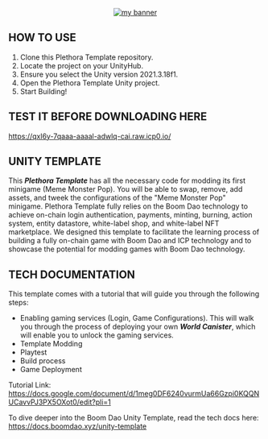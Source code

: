 <p align="center">
  <a href="logo" target="_blank" rel="noreferrer"><img src="https://github.com/BoomDAO/game-launcher/assets/29381374/875537bb-f9d4-4594-84e0-a7375ce46213" alt="my banner"></a>
</p>

## HOW TO USE
1. Clone this Plethora Template repository.
2. Locate the project on your UnityHub.
3. Ensure you select the Unity version 2021.3.18f1.
4. Open the Plethora Template Unity project.
5. Start Building!

## TEST IT BEFORE DOWNLOADING HERE
https://qxl6y-7qaaa-aaaal-adwlq-cai.raw.icp0.io/

## UNITY TEMPLATE

This ***Plethora Template*** has all the necessary code for modding its first minigame (Meme Monster Pop). You will be able to swap, remove, add assets, and tweek the configurations of the "Meme Monster Pop" minigame. Plethora Template fully relies on the Boom Dao technology to achieve on-chain login authentication, payments, minting, burning, action system, entity datastore, white-label shop, and white-label NFT marketplace. We designed this template to facilitate the learning process of building a fully on-chain game with Boom Dao and ICP technology and to showcase the potential for modding games with Boom Dao technology.

## TECH DOCUMENTATION

This template comes with a tutorial that will guide you through the following steps:

- Enabling gaming services (Login, Game Configurations). This will walk you through the process of deploying your own ***World Canister***, which will enable you to unlock the gaming services.
- Template Modding
- Playtest
- Build process
- Game Deployment

Tutorial Link: https://docs.google.com/document/d/1meg0DF6240vurmUa66Gzpi0KQQNUCavvPJ3PX5OXot0/edit?pli=1
  
To dive deeper into the Boom Dao Unity Template, read the tech docs here: https://docs.boomdao.xyz/unity-template
